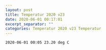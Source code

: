 ```yaml
---
layout: post
title: Temperatur 2020 v23
date: 2020-06-01 00:17:01
excerpt_separator: ""
categories: Temperatur 2020 v23 Temperatur
---
```

```
2020-06-01 00:05 23.20 deg C
```
